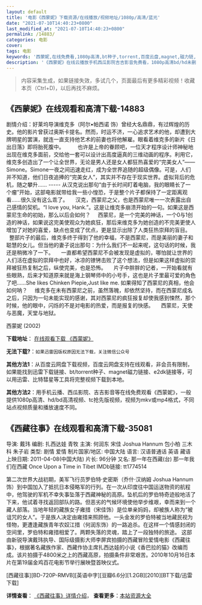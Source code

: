 ```yaml
---
layout: default
title: '电影《西蒙妮》下载资源/在线播放/视频地址/1080p/高清/蓝光'
date: "2021-07-10T14:40:23+0800"
last_modified_at: "2021-07-10T14:40:23+0800"
permalink: /14883/
categories: 电影
cover:
tags: 电影
keywords: '西蒙妮,在线免费看,1080p高清,bt种子,torrent,百度云盘,magnet,磁力链,迅雷下载资源'
description: '《西蒙妮》在线云播放手机西瓜影院吉吉影音免费看，1080p高清bd/hd未删减完整版和tc抢先枪版，mkv/mp4格式，附带bt/torrent种子、magnet/磁力链、百度云盘、网盘资源迅雷下载链接'
---
```


>内容采集生成，如果链接失效，多试几个，页面最后有更多精彩视频！收藏本页（Ctrl+D)，以后再找不麻烦。


## 《西蒙妮》在线观看和高清下载-14883

剧情介绍：好莱坞导演维克多（阿尔•帕西诺 饰）曾经大名鼎鼎，有过辉煌的历史。他的影片曾获过奥斯卡提名。然而，时运不济，一心追求艺术的他，却遭到大牌明星的罢演，就连一直支持他艺术的前妻也将他解雇。眼看着维克多的新片《日出日落》即将胎死腹中。  　　也许是上帝的眷顾吧，一位天才程序设计师神秘地出现在维克多面前，交给他一套可以设计出高度逼真的三维动画的程序。利用它，维克多创造出了一个让全世界，无论是男人还是女人都狂热喜爱的“完美女人”——Simone。Simone一夜之间迅速走红，成为全世界追随的超级偶像。可是，人们并不知道，他们日夜追捧的“完美女人”，其实并不存在于现实世界。虚拟背后的危机，随之攀升…… ----- 从汉克说出那句“由于长时间盯着电脑，我的眼睛长了一个瘤”开始，这部电影就带给我一些小惶恐，于是整个片子都保持了一定距离观看……很久没有这么乖了。     汉克，西蒙尼之父，也是西蒙尼唯一一次表露出自己感情的契机。“I love you, Hank.”。这是让维克多崩溃开始的一句。如果这是西蒙尼生命的初始，那么以后会如何？     西蒙尼，是一个完美的神话，一个0与1创造的神话，如果说这完美使观众为她疯狂，那后来维克多为她创造的不完美更使人增加了对她的喜爱，缺点也变成了优点，更是显示出除了人类狂热崇拜的盲目。     整部片子的最后，维克多终于得到了他的幸福，不是西蒙尼，而是美丽的妻子和聪慧的女儿。但当他的妻子说出那句：为什么我们不一起来呢，这句话的时候，我还是稍微冷了一下。     一直都希望西蒙尼不会被发现是虚拟的，哪怕就让世界的人们活在虚拟的崇拜中也好，冰凉的镣铐击败了这个想法，但是如果这样虚拟的崇拜被狂热复制之后，纵使完美，也是恐怖。     片子中胖胖的记者，一开始看就有些眼熟，后来才知道原来就是海上钢琴师中的小号手，这也是片子里最可爱的角色了吧……She likes Chinken Piepie,Just like me. 如果得知了西蒙尼的真相，他会如何呐？     维克多在未有西蒙尼之前，虽然落魄，却依然坚持，而在西蒙尼成名之后，只因为一句未能实现的感谢，其对西蒙尼的疯狂报复却使我感到悚然，那个时候，他的眼中，闪烁的不是对电影的热爱，而是报复的快感。     西蒙尼，天使与恶魔，天堂与地狱。


西蒙妮 (2002)

**下载地址**： [在线观看下载 《西蒙妮》](https://www.btbtdy.me/btdy/dy4945.html) 


**无法下载?**：`如果迅雷因版权原因无法下载，关注微信公众号 `

**其他方法1**：从百度云网盘下载视频，百度云网盘支持在线观看，非会员有限制，如果能找到迅雷下载链接、bt/torrent种子、magnet磁力链接、e2dk链接等，可以用迅雷、比特彗星等工具将完整视频下载到本地。

**其他方法2**：用手机云播、西瓜影院、吉吉影音等在线免费观看《西蒙妮》，一般提供1080p高清、hd/bd高清视频、tc抢先版视频，视频为mkv或mp4格式，不同站点视频质量和播放速度不同。


## 《西藏往事》在线观看和高清下载-35081

导演: 戴玮 编剧: 扎西达娃 青牧 主演: 何润东 宋佳 Joshua Hannum 包小柏 三木科 朱子岩 类型: 剧情 爱情 制片国家/地区: 中国大陆 语言: 汉语普通话 英语 藏语 上映日期: 2011-04-08(中国大陆) 片长: 96分钟 又名: 那一年在西藏(台) 那一年我们在西藏 Once Upon a Time in Tibet IMDb链接: tt1774514

第二次世界大战初期，美军飞行员罗伯特·史密斯（乔什·汉纳姆 Joshua Hannum饰）到中国加入了抵抗日本侵略军的行列。在一次从印度往中国运送物资的航程中，他驾驶的军机不幸失事坠落于西藏神秘的高原。坠机后的罗伯特奇迹般地活了下来，他试着寻找返回部队的路。但恶劣的气候环境使他举步维艰，幸而来到一个藏人部落。当地年轻的藏族女子雍措（宋佳饰）是位单亲妈妈，却被族人称为“被诅咒的女人”。于是族人决定由雍措来照顾他。一头金发的罗伯特被当地藏民视为怪物，更遭逢藏族青年农奴江措（何润东饰）的一路追杀。在这样一个情感封闭的空间里，罗伯特和雍措相爱了。两颗失落的灵魂，踏上了一段独特的旅途。 这部由新锐导演戴玮执导、国际级摄影大师李屏宾拍摄的西藏冒险爱情电影《西藏往事》，根据著名藏族作家、西藏作协主席扎西达娃的小说《香巴拉的猫》改编而成。该片拍摄于4800米之上的西藏高原，拍摄条件非常艰苦。2010年10月16日本片在第19届金鸡百花电影节举行展映暨首映仪式。


[西藏往事][BD-720P-RMVB][英语中字][豆瓣6.6分][1.2GB][2010][BT下载/迅雷下载]

**详情查看**： [《西藏往事》详情介绍](/movie/35081/)， **查看更多**：[本站资源大全](/movie/t/all/)

